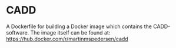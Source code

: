 # CADD


A Dockerfile for building a Docker image which contains the CADD-software.
The image itself can be found at: https://hub.docker.com/r/martinmspedersen/cadd
